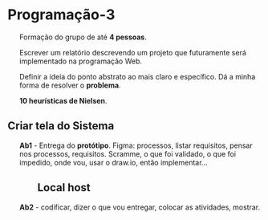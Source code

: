 # Programação-3
  <ul>Formação do grupo de até <b>4 pessoas</b>.</ul>
  <ul>Escrever um relatório descrevendo um projeto que futuramente será implementado na programação Web.</ul>
  <ul>Definir a ideia do ponto abstrato ao mais claro e específico. Dá a minha forma de resolver o <b>problema</b>. </ul>
  <ul><b>10 heurísticas de Nielsen</b>.</ul>
  <h2>Criar tela do Sistema</h2></ul>
  <b><ul>Ab1</b> - Entrega do <b>protótipo</b>. Figma: processos, listar requisitos, pensar nos processos, requisitos. Scramme, o que foi validado, o que foi impedido, onde vou, usar o draw.io, então implementar... 
  <h2><ul>Local host</ul></ul>
  <ul><b>Ab2</b> - codificar, dizer o que vou entregar, colocar as atividades, mostrar.</ul>
    
    
